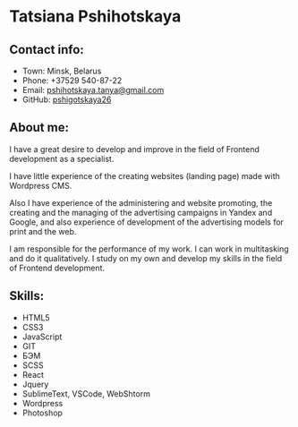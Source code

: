 # Tatsiana Pshihotskaya

## Contact info:

* Town: Minsk, Belarus
* Phone: +37529 540-87-22
* Email: pshihotskaya.tanya@gmail.com
* GitHub: [pshigotskaya26](https://github.com/pshigotskaya26)

## About me:

I have a great desire to develop and improve in the field of Frontend development as a specialist.

I have little experience of the creating websites (landing page) made with Wordpress CMS.

Also I have experience of the administering and website promoting, the creating and the managing of the advertising campaigns in Yandex and Google, and also experience of development of the advertising models for print and the web.

I am responsible for the performance of my work. I can work in multitasking and do it qualitatively. I study on my own and develop my skills in the field of Frontend development.

## Skills:

* HTML5
* CSS3
* JavaScript
*  GIT
* БЭМ
* SCSS
* React
* Jquery
* SublimeText, VSCode, WebShtorm
* Wordpress
* Photoshop